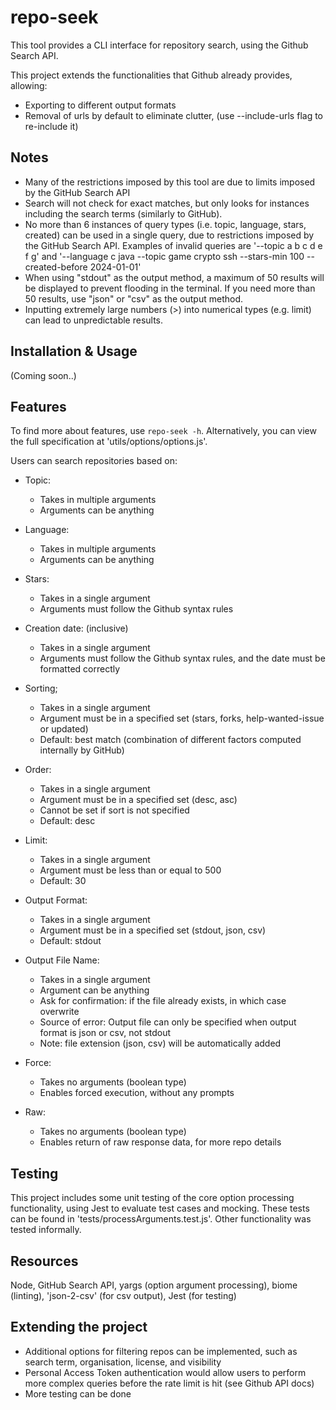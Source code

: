 # repo-seek

This tool provides a CLI interface for repository search, using the Github Search API.

This project extends the functionalities that Github already provides, allowing:
- Exporting to different output formats
- Removal of urls by default to eliminate clutter, (use --include-urls flag to re-include it)

## Notes

- Many of the restrictions imposed by this tool are due to limits imposed by the GitHub Search API
- Search will not check for exact matches, but only looks for instances including the search terms (similarly to GitHub).
- No more than 6 instances of query types (i.e. topic, language, stars, created) can be used in a single query, due to restrictions imposed by the GitHub Search API. Examples of invalid queries are '--topic a b c d e f g' and '--language c java --topic game crypto ssh --stars-min 100 --created-before 2024-01-01'
- When using "stdout" as the output method, a maximum of 50 results will be displayed to prevent flooding in the terminal. If you need more than 50 results, use "json" or "csv" as the output method.
- Inputting extremely large numbers (>) into numerical types (e.g. limit) can lead to unpredictable results.

## Installation & Usage

(Coming soon..)

## Features

To find more about features, use `repo-seek -h`. Alternatively, you can view the full specification at 'utils/options/options.js'.

Users can search repositories based on:

- Topic:
  - Takes in multiple arguments
  - Arguments can be anything

- Language:
  - Takes in multiple arguments
  - Arguments can be anything

- Stars:
  - Takes in a single argument
  - Arguments must follow the Github syntax rules

- Creation date: (inclusive)
  - Takes in a single argument
  - Arguments must follow the Github syntax rules, and the date must be formatted correctly

- Sorting;
  - Takes in a single argument
  - Argument must be in a specified set (stars, forks, help-wanted-issue or updated)
  - Default: best match (combination of different factors computed internally by GitHub)

- Order:
  - Takes in a single argument
  - Argument must be in a specified set (desc, asc)
  - Cannot be set if sort is not specified
  - Default: desc

- Limit:
  - Takes in a single argument
  - Argument must be less than or equal to 500
  - Default: 30

- Output Format:
  - Takes in a single argument
  - Argument must be in a specified set (stdout, json, csv)
  - Default: stdout

- Output File Name:
  - Takes in a single argument
  - Argument can be anything
  - Ask for confirmation: if the file already exists, in which case overwrite
  - Source of error: Output file can only be specified when output format is json or csv, not stdout
  - Note: file extension (json, csv) will be automatically added

- Force:
  - Takes no arguments (boolean type)
  - Enables forced execution, without any prompts

- Raw:
  - Takes no arguments (boolean type)
  - Enables return of raw response data, for more repo details

## Testing

This project includes some unit testing of the core option processing functionality, using Jest to evaluate test cases and mocking. These tests can be found in 'tests/processArguments.test.js'. Other functionality was tested informally.

## Resources

Node, GitHub Search API, yargs (option argument processing), biome (linting), 'json-2-csv' (for csv output), Jest (for testing)

## Extending the project

- Additional options for filtering repos can be implemented, such as search term, organisation, license, and visibility
- Personal Access Token authentication would allow users to perform more complex queries before the rate limit is hit (see Github API docs)
- More testing can be done